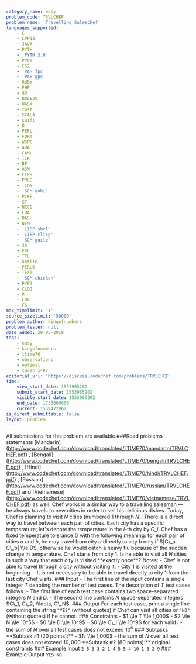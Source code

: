 ```yaml
---
category_name: easy
problem_code: TRVLCHEF
problem_name: 'Travelling Saleschef'
languages_supported:
    - C
    - CPP14
    - JAVA
    - PYTH
    - 'PYTH 3.6'
    - PYPY
    - CS2
    - 'PAS fpc'
    - 'PAS gpc'
    - RUBY
    - PHP
    - GO
    - NODEJS
    - HASK
    - rust
    - SCALA
    - swift
    - D
    - PERL
    - FORT
    - WSPC
    - ADA
    - CAML
    - ICK
    - BF
    - ASM
    - CLPS
    - PRLG
    - ICON
    - 'SCM qobi'
    - PIKE
    - ST
    - NICE
    - LUA
    - BASH
    - NEM
    - 'LISP sbcl'
    - 'LISP clisp'
    - 'SCM guile'
    - JS
    - ERL
    - TCL
    - kotlin
    - PERL6
    - TEXT
    - 'SCM chicken'
    - PYP3
    - CLOJ
    - R
    - COB
    - FS
max_timelimit: '1'
source_sizelimit: '50000'
problem_author: kingofnumbers
problem_tester: null
date_added: 29-03-2019
tags:
    - easy
    - kingofnumbers
    - ltime70
    - observations
    - optimal
    - taran_1407
editorial_url: 'https://discuss.codechef.com/problems/TRVLCHEF'
time:
    view_start_date: 1553965202
    submit_start_date: 1553965202
    visible_start_date: 1553965202
    end_date: 1735669800
    current: 1559472962
is_direct_submittable: false
layout: problem
---
```

All submissions for this problem are available.\###Read problems statements \[Mandarin\](http://www.codechef.com/download/translated/LTIME70/mandarin/TRVLCHEF.pdf) , \[Bengali\](http://www.codechef.com/download/translated/LTIME70/bengali/TRVLCHEF.pdf) , \[Hindi\](http://www.codechef.com/download/translated/LTIME70/hindi/TRVLCHEF.pdf) , \[Russian\](http://www.codechef.com/download/translated/LTIME70/russian/TRVLCHEF.pdf) and \[Vietnamese\](http://www.codechef.com/download/translated/LTIME70/vietnamese/TRVLCHEF.pdf) as well. Chef works in a similar way to a travelling salesman ― he always travels to new cities in order to sell his delicious dishes. Today, Chef is planning to visit $N$ cities (numbered $1$ through $N$). There is a direct way to travel between each pair of cities. Each city has a specific temperature; let's denote the temperature in the $i$-th city by $C\_i$. Chef has a fixed temperature tolerance $D$ with the following meaning: for each pair of cities $a$ and $b$, he may travel from city $a$ directly to city $b$ only if $|C\_a-C\_b| \\le D$, otherwise he would catch a heavy flu because of the sudden change in temperature. Chef starts from city $1$. Is he able to visit all $N$ cities in such a way that each city is visited \*\*exactly once\*\*? Notes: - Chef is not able to travel through a city without visiting it. - City $1$ is visited at the beginning. - It is not necessary to be able to travel directly to city $1$ from the last city Chef visits. ### Input - The first line of the input contains a single integer $T$ denoting the number of test cases. The description of $T$ test cases follows. - The first line of each test case contains two space-separated integers $N$ and $D$. - The second line contains $N$ space-separated integers $C\_1, C\_2, \\ldots, C\_N$. ### Output For each test case, print a single line containing the string `"YES"` (without quotes) if Chef can visit all cities or `"NO"` (without quotes) if he cannot. ### Constraints - $1 \\le T \\le 1,000$ - $2 \\le N \\le 10^5$ - $0 \\le D \\le 10^9$ - $0 \\le C\_i \\le 10^9$ for each valid $i$ - the sum of $N$ over all test cases does not exceed $10^6$ ### Subtasks \*\*Subtask #1 (20 points):\*\* - $N \\le 1,000$ - the sum of $N$ over all test cases does not exceed $10,000$ \*\*Subtask #2 (80 points):\*\* original constraints ### Example Input ``` 2 5 3 3 2 1 4 5 5 4 10 1 3 2 9 ``` ### Example Output ``` YES NO ```
